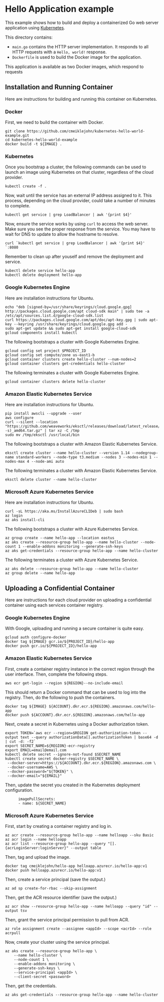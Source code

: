 # Hello Application example

This example shows how to build and deploy a containerized Go web server
application using [Kubernetes](https://kubernetes.io).

This directory contains:

- `main.go` contains the HTTP server implementation. It responds to all HTTP
  requests with a  `Hello, world!` response.
- `Dockerfile` is used to build the Docker image for the application.

This application is available as two Docker images, which respond to requests

## Installation and Running Container

Here are instructions for building and running this container on Kubernetes.

### Docker

First, we need to build the container with Docker.

```
git clone https://github.com/cmeiklejohn/kubernetes-hello-world-example.git
cd kubernetes-hello-world-example
docker build -t ${IMAGE} . 
```

### Kubernetes

Once you bootstrap a cluster, the following commands can be used to launch an image using Kubernetes on that cluster, regardless of the cloud provider.

```
kubectl create -f .
```

Now, wait until the service has an external IP address assigned to it.  This process, depending on the cloud provider, could take a number of minutes to complete.

```
kubectl get service | grep LoadBalancer | awk '{print $4}' 
```

Now, ensure the service works by using `curl` to access the web server.  Make sure you see the proper response from the service.  You may have to wait for DNS to update to allow the hostname to resolve.

```
curl `kubectl get service | grep LoadBalancer | awk '{print $4}' `:8080
```

Remember to clean up after youself and remove the deployment and service.

```
kubectl delete service hello-app
kubectl delete deployment hello-app
```

### Google Kubernetes Engine

Here are installation instructions for Ubuntu.

```
echo "deb [signed-by=/usr/share/keyrings/cloud.google.gpg] http://packages.cloud.google.com/apt cloud-sdk main" | sudo tee -a /etc/apt/sources.list.d/google-cloud-sdk.list
curl https://packages.cloud.google.com/apt/doc/apt-key.gpg | sudo apt-key --keyring /usr/share/keyrings/cloud.google.gpg add -
sudo apt-get update && sudo apt-get install google-cloud-sdk
gcloud components install kubectl
```

The following bootstraps a cluster with Google Kubernetes Engine.

```
gcloud config set project $PROJECT_ID
gcloud config set compute/zone us-east1-b
gcloud container clusters create hello-cluster --num-nodes=2
gcloud container clusters get-credentials hello-cluster
```

The following terminates a cluster with Google Kubernetes Engine.

```
gcloud container clusters delete hello-cluster
```

### Amazon Elastic Kubernetes Service

Here are installation instructions for Ubuntu.

```
pip install awscli --upgrade --user
aws configure
curl --silent --location "https://github.com/weaveworks/eksctl/releases/download/latest_release/eksctl_$(uname -s)_amd64.tar.gz" | tar xz -C /tmp
sudo mv /tmp/eksctl /usr/local/bin
```

The following bootstraps a cluster with Amazon Elastic Kubernetes Service.

```
eksctl create cluster --name hello-cluster --version 1.14 --nodegroup-name standard-workers --node-type t3.medium --nodes 3 --nodes-min 1 --nodes-max 4 --node-ami auto
```

The following terminates a cluster with Amazon Elastic Kubernetes Service.

```
eksctl delete cluster --name hello-cluster
```

### Microsoft Azure Kubernetes Service

Here are installation instructions for Ubuntu.

```
curl -sL https://aka.ms/InstallAzureCLIDeb | sudo bash
az login
az aks install-cli
```

The following bootstraps a cluster with Azure Kubernetes Service.

```
az group create --name hello-app --location eastus
az aks create --resource-group hello-app --name hello-cluster --node-count 1 --enable-addons monitoring --generate-ssh-keys
az aks get-credentials --resource-group hello-app --name hello-cluster
```

The following terminates a cluster with Azure Kubernetes Service.

```
az aks delete --resource-group hello-app --name hello-cluster
az group delete --name hello-app
```

## Uploading a Confidential Container

Here are instructions for each cloud provider on uploading a confidential container using each services container registry.

### Google Kubernetes Engine

With Google, uploading and running a secure container is quite easy.

```
gcloud auth configure-docker
docker tag ${IMAGE} gcr.io/${PROJECT_ID}/hello-app
docker push gcr.io/${PROJECT_ID}/hello-app
```

### Amazon Elastic Kubernetes Service

First, create a container registry instance in the correct region through the user interface.  Then, complete the following steps.

```
aws ecr get-login --region ${REGION}--no-include-email
```

This should return a Docker command that can be used to log into the registry.  Then, do the following to push the containers.

```
docker tag ${IMAGE} ${ACCOUNT}.dkr.ecr.${REGION}.amazonaws.com/hello-app
docker push ${ACCOUNT}.dkr.ecr.${REGION}.amazonaws.com/hello-app
```

Next, create a secret in Kubernetes using a Docker authorization token.

```
export TOKEN=`aws ecr --region=$REGION get-authorization-token --output text --query authorizationData[].authorizationToken | base64 -d | cut -d: -f2`
export SECRET_NAME=${REGION}-ecr-registry
export EMAIL=email@email.com
kubectl delete secret --ignore-not-found $SECRET_NAME
kubectl create secret docker-registry $SECRET_NAME \
 --docker-server=https://${ACCOUNT}.dkr.ecr.${REGION}.amazonaws.com \
 --docker-username=AWS \
 --docker-password="${TOKEN}" \
 --docker-email="${EMAIL}"
```

Then, update the secret you created in the Kubernetes deployment configuration.

```
      imagePullSecrets:
      - name: ${SECRET_NAME}
```

### Microsoft Azure Kubernetes Service

First, start by creating a container registry and log in.

```
az acr create --resource-group hello-app --name helloapp --sku Basic
az acr login --name helloapp
az acr list --resource-group hello-app --query "[].{acrLoginServer:loginServer}" --output table
```

Then, tag and upload the image.

```
docker tag cmeiklejohn/hello-app helloapp.azurecr.io/hello-app:v1
docker push helloapp.azurecr.io/hello-app:v1
```

Then, create a service principal (save the output.)

```
az ad sp create-for-rbac --skip-assignment
```

Then, get the ACR resource identifier (save the output.)

```
az acr show --resource-group hello-app --name helloapp --query "id" --output tsv
```

Then, grant the service principal permission to pull from ACR.

```
az role assignment create --assignee <appId> --scope <acrId> --role acrpull
```

Now, create your cluster using the service principal.

```
az aks create --resource-group hello-app \
    --name hello-cluster \
    --node-count 1 \
    --enable-addons monitoring \
    --generate-ssh-keys \
    --service-principal <appId> \
    --client-secret <password>
```

Then, get the credentials.

```
az aks get-credentials --resource-group hello-app --name hello-cluster
```